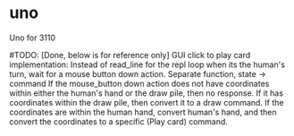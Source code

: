 # uno
Uno for 3110

#TODO:
[Done, below is for reference only]
GUI click to play card implementation:
Instead of read_line for the repl loop when its the human's turn, wait for a mouse button down
action.
Separate function, state -> command
If the mouse_button down action does not have coordinates within either the human's hand or
the draw pile, then no response. If it has coordinates within the draw pile, then convert it to
a draw command.  If the coordinates are within the human hand, convert human's hand, and then
convert the coordinates to a specific (Play card) command.
